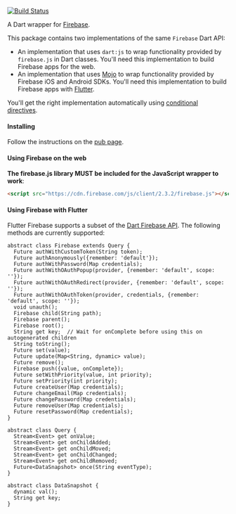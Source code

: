 [![Build Status](https://travis-ci.org/firebase/firebase-dart.svg?branch=master)](https://travis-ci.org/firebase/firebase-dart)

A Dart wrapper for [Firebase](https://www.firebase.com).

This package contains two implementations of the same ```Firebase``` Dart API:
* An implementation that uses `dart:js` to wrap functionality provided by `firebase.js`
in Dart classes. You'll need this implementation to build Firebase apps for the web.
* An implementation that uses [Mojo](https://github.com/domokit/mojo) to wrap functionality provided by Firebase iOS and Android SDKs. You'll need this implementation to build Firebase apps with [Flutter](http:/flutter.io).

You'll get the right implementation automatically using [conditional directives](https://github.com/munificent/dep-interface-libraries/blob/master/Proposal.md).

#### Installing

Follow the instructions on the [pub page](http://pub.dartlang.org/packages/firebase#installing).

#### Using Firebase on the web

**The firebase.js library MUST be included for the JavaScript wrapper to work**:

```html
<script src="https://cdn.firebase.com/js/client/2.3.2/firebase.js"></script>
```
#### Using Firebase with Flutter

Flutter Firebase supports a subset of the [Dart Firebase API](https://www.dartdocs.org/documentation/firebase/latest/firebase/firebase-library.html). The following methods are currently supported:

    abstract class Firebase extends Query {
      Future authWithCustomToken(String token);
      Future authAnonymously({remember: 'default'});
      Future authWithPassword(Map credentials);
      Future authWithOAuthPopup(provider, {remember: 'default', scope: ''});
      Future authWithOAuthRedirect(provider, {remember: 'default', scope: ''});
      Future authWithOAuthToken(provider, credentials, {remember: 'default', scope: ''});
      void unauth();
      Firebase child(String path);
      Firebase parent();
      Firebase root();
      String get key;  // Wait for onComplete before using this on autogenerated children
      String toString();
      Future set(value);
      Future update(Map<String, dynamic> value);
      Future remove();
      Firebase push({value, onComplete});
      Future setWithPriority(value, int priority);
      Future setPriority(int priority);
      Future createUser(Map credentials);
      Future changeEmail(Map credentials);
      Future changePassword(Map credentials);
      Future removeUser(Map credentials);
      Future resetPassword(Map credentials);
    }

    abstract class Query {
      Stream<Event> get onValue;
      Stream<Event> get onChildAdded;
      Stream<Event> get onChildMoved;
      Stream<Event> get onChildChanged;
      Stream<Event> get onChildRemoved;
      Future<DataSnapshot> once(String eventType);
    }

    abstract class DataSnapshot {
      dynamic val();
      String get key;
    }
